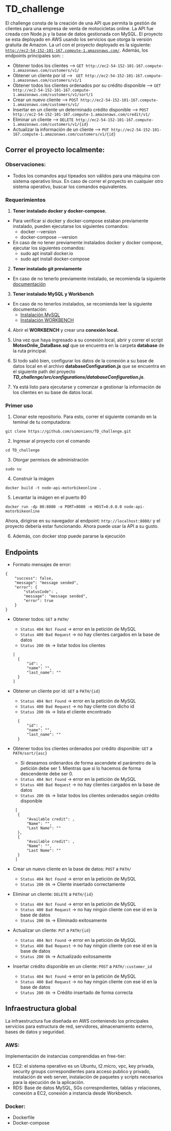 # TD_challenge

El challenge consta de la creación de una API que permita la gestión de clientes para una empresa de venta de motocicletas online. 
La API fue creada con Node.js y la base de datos gestionada con MySQL. El proyecto se esta deployado en AWS usando los servicios que otorga la versión gratuita de Amazon. La url con el proyecto deployado es la siguiente: [```http://ec2-54-152-101-167.compute-1.amazonaws.com/```]("http://ec2-54-152-101-167.compute-1.amazonaws.com/").
Además, los endpoints principales son: : 
- Obtener todos los clientes --> ```GET http://ec2-54-152-101-167.compute-1.amazonaws.com/customers/v1/```
- Obtener un cliente por id --> ``` GET http://ec2-54-152-101-167.compute-1.amazonaws.com/customers/v1/1```
- Obtener todos los clientes ordenados por su crédito disponible --> ```GET http://ec2-54-152-101-167.compute-1.amazonaws.com/customers/v1/sort/1```
- Crear un nuevo cliente --> ```POST http://ec2-54-152-101-167.compute-1.amazonaws.com/customers/v1/```
- Insertar en un cliente un determinado crédito disponible --> ```POST http://ec2-54-152-101-167.compute-1.amazonaws.com/credit/v1/```
- Eliminar un cliente --> ```DELETE http://ec2-54-152-101-167.compute-1.amazonaws.com/customers/v1/{id}```
- Actualizar la información de un cliente --> ```PUT http://ec2-54-152-101-167.compute-1.amazonaws.com/customers/v1/{id}```

## Correr el proyecto localmente: 

### Observaciones:
- Todos los comandos aquí tipeados son válidos para una máquina con sistema operativo linux. En caso de correr el proyecto en cualquier otro sistema operativo, buscar los comandos equivalentes. 

### Requerimientos
1) **Tener instalado docker y docker-compose.**
- Para verificar si docker y docker-compose estaban previamente instalado, pueden ejecutarse los siguientes comandos: 
  - docker --version 
  - docker-compose --version
- En caso de no tener previamente instalados docker y docker compose, ejecutar los siguientes comandos: 
  - sudo apt install docker.io
  - sudo apt install docker-compose

2) **Tener instalado git previamente**
- En caso de no tenerlo previamente instalado, se recomienda la siguiente [documentación](https://www.atlassian.com/es/git/tutorials/install-git)

3) **Tener instalado MySQL y Workbench**
- En caso de no tenerlos instalados, se recomienda leer la siguiente documentación:
    - [Instalación MySQL](https://dev.mysql.com/doc/refman/8.0/en/general-installation-issues.html) 
    - [Instalación WORKBENCH](https://dev.mysql.com/downloads/workbench/)

4) Abrir el **WORKBENCH** y crear una **conexión local.** 

5) Una vez que haya ingresado a su conexión local, abrir y correr el script **MotosOnlie_DataBase.sql** que se encuentra en la carpeta **database** de la ruta principal.

6) Si todo salió bien, configurar los datos de la conexión a su base de datos local en el archivo **databaseConfiguration.js** que se encuentra en el siguiente path del proyecto ***TD_challenge/src/configurations/databaseConfiguration.js***.

7) Ya está listo para ejecutarse y comenzar a gestionar la información de los clientes en su base de datos local.

### Primer uso
1) Clonar este repositorio. Para esto, correr el siguiente comando en la teminal de tu computadora:
```
git clone https://github.com/simonians/TD_challenge.git 
```
2) Ingresar al proyecto con el comando 
```
cd TD_challenge
```
3) Otorgar permisos de administración
```
sudo su
```
4) Construir la imágen 
```
docker build -t node-api-motorbikeonline .
```
5) Levantar la imágen en el puerto 80
```
docker run -dp 80:8080 -e PORT=8080 -e HOST=0.0.0.0 node-api-motorbikeonline
```
Ahora, dirigirse en su navegador al endpoint: ``` http://localhost:8080/ ``` y el proyecto debería estar funcionando. Ahora puede usar la API a su gusto. 

6) Además, con docker stop puede pararse la ejecución


## Endpoints

- Formato mensajes de error:
```
{
    "success": false,
    "message": "message sended",
    "error": {
        "statusCode": ,
        "message": "message sended",
        "error": true
    }
}
```

- Obtener todos: ``` GET ``` a ``` PATH/ ```
  - ``` Status 404 Not Found ``` -> error en la petición de MySQL
  - ``` Status 400 Bad Request ``` -> no hay clientes cargados en la base de datos
  - ``` Status 200 Ok ``` -> listar todos los clientes
  ```
  [
    {
        "id": ,
        "name": "",
        "last_name": ""
    }
  ]
  ```
 
- Obtener un cliente por id: ``` GET ``` a ``` PATH/{id} ```
  - ``` Status 404 Not Found ``` -> error en la petición de MySQL
  - ``` Status 400 Bad Request ``` -> no hay cliente con dicho id
  - ``` Status 200 Ok ``` -> lista el cliente encontrado
  ```
    {
        "id": ,
        "name": "",
        "last_name": ""
    }
  ```
  
- Obtener todos los clientes ordenados por crédito disponible: ``` GET ``` a ``` PATH/sort/{asc} ```
  - Si deseamos ordenardos de forma ascendete el parámetro de la petición debe ser 1. Mientras que si lo hacemos de forma descendente debe ser 0.
  - ``` Status 404 Not Found ``` -> error en la petición de MySQL
  - ``` Status 400 Bad Request ``` -> no hay clientes cargados en la base de datos
  - ``` Status 200 Ok ``` -> listar todos los clientes ordenados según crédito disponible
  ```
   [
    {
        "Available credit": ,
        "Name": "",
        "Last Name": ""
    },
    {
        "Available credit": ,
        "Name": "",
        "Last Name": ""
    }
   ]
  ```
  
- Crear un nuevo cliente en la base de datos: ``` POST ``` a ``` PATH/ ```
  - ``` Status 404 Not Found ``` -> error en la petición de MySQL
  - ``` Status 200 Ok ``` -> Cliente insertado correctamente

- Eliminar un cliente: ``` DELETE ``` a ``` PATH/{id} ```
  - ``` Status 404 Not Found ``` -> error en la petición de MySQL
  - ``` Status 400 Bad Request ``` -> no hay ningún cliente con ese id en la base de datos
  - ``` Status 200 Ok ``` -> Eliminado exitosamente
 
- Actualizar un cliente: ``` PUT ``` a ``` PATH/{id} ```
  - ``` Status 404 Not Found ``` -> error en la petición de MySQL
  - ``` Status 400 Bad Request ``` -> no hay ningún cliente con ese id en la base de datos
  - ``` Status 200 Ok ``` -> Actualizado exitosamente

- Insertar crédito disponible en un cliente: ``` POST ``` a ``` PATH/:customer_id ```
  - ``` Status 404 Not Found ``` -> error en la petición de MySQL
  - ``` Status 400 Bad Request ``` -> no hay ningún cliente con ese id en la base de datos
  - ``` Status 200 Ok ``` -> Crédito insertado de forma correcta


## Infraestructura global 
La infraestructura fue diseñada en AWS conteniendo los principales servicios para estructura de red, servidores, almacenamiento externo, bases de datos y seguridad.

### AWS: 
Implementación de instancias comprendidas en free-tier:
  * EC2: el sistema operativo es un Ubuntu, t2.micro, vpc, key privada, security groups correspondientes para acceso publico y privado, instalación de web server, instalación de paquetes y scripts necesarios para la ejecución de la aplicación.
  * RDS: Base de datos MySQL, SGs correspndientes, tablas y relaciones, conexión a EC2, conexión a instancia desde Workbench.

### Docker:
- Dockerfile
- Docker-compose
